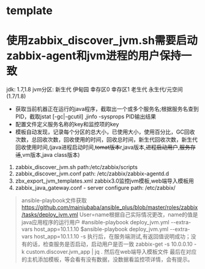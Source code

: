 # template
# 使用zabbix_discover_jvm.sh需要启动zabbix-agent和jvm进程的用户保持一致
jdk: 1.7,1.8
jvm分区:
  新生代
    伊甸园
    幸存区0
    幸存区1
  老生代
  永生代/元空间  (1.7/1.8)
- 获取当前机器正在运行的java程序，截取出一个或多个服务名;根据服务名查到PID，截取jstat [-gc|-gcutil] ,jinfo -sysprops PID输出结果
- 配置文件定义服务名称的key和监控项的key
- 模板自动发现，记录每个分区的总大小，已使用大小，使用百分比，GC回收次数，总回收次数，回收使用的时间，回收总时间，新生代回收次数，新生代回收使用时间,(java进程启动时间,~~tomat版本~~r,java版本,~~进程启动用户~~,~~服务存活~~,vm版本,java class版本)

1. zabbix_discover_jvm.sh
  path:/etc/zabbix/scripts
2. zabbix_discover_jvm.conf
  path: /etc/zabbix/zabbix-agentd.d
3. zbx_export_jvm_templates.xml
  zabbix3.0监控jvm模板,web端导入模板用
4. zabbix_java_gateway.conf - server configure
  path: /etc/zabbix/
>  ansible-playbook文件获取
>  https://github.com/mainiubaba/ansible_plus/blob/master/roles/zabbix/tasks/deploy_jvm.yml
>  User=name根据自己实际情况更改，name的值是java应用程序的运行用户
>  #ansible-playbook deploy_jvm.yml --extra-vars host_app=10.1.1.10
>  $ansible-playbook deploy_jvm.yml --extra-vars host_app=10.1.1.10 -s
>  执行后，在服务端测试,有返回值说明成功；没有的话，检查服务是否启动，启动用户是否一致
>  zabbix-get -s 10.0.0.10 -k custom.discover.jvm_app | jq .
>  然后在web端导入模板文件
>  最后在对应的主机添加模板，等会看有没有数据，没数据看监控项详情，会有提示。
